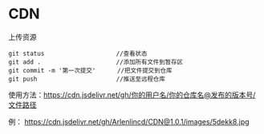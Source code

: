 # CDN

上传资源
```
git status                    //查看状态
git add .                     //添加所有文件到暂存区
git commit -m '第一次提交'      //把文件提交到仓库
git push                      //推送至远程仓库
```

使用方法：https://cdn.jsdelivr.net/gh/你的用户名/你的仓库名@发布的版本号/文件路径

例：
https://cdn.jsdelivr.net/gh/Arlenlincd/CDN@1.0.1/images/5dekk8.jpg
